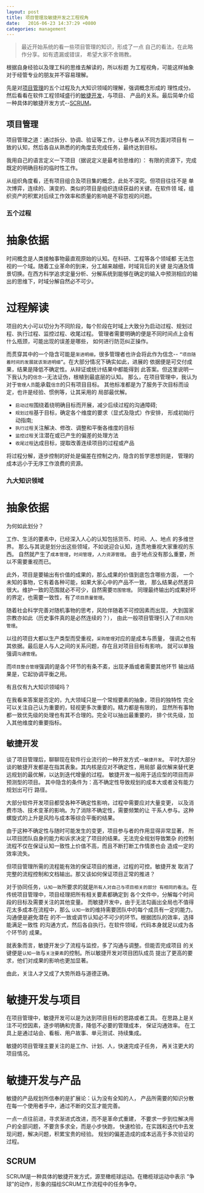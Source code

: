 ```yaml
---
layout: post
title: 项目管理及敏捷开发之工程视角
date:   2016-06-23 14:37:29 +0800
categories: management
---
```


> 最近开始系统的看一些项目管理的知识，形成了一点
> 自己的看法，在此略作分享。如有遗漏或错误，
> 希望大家不舍赐教。

根据自身经验以及理工科的思维去解读的，所以标题
为工程视角，可能这样抽象对于经管专业的朋友并不容易理解。

先是对[项目管理](#pm)的五个过程及九大知识领域的理解，强调概念形成的
理性成分。然后看看在软件工程领域盛行的[敏捷开发](#agile)，与项目、
产品的关系。最后简单介绍一种具体的敏捷开发方式--[SCRUM](#scrum)。

## <span id = "pm">项目管理</span> ##

项目管理之道：通过拆分、协调、验证等工作，让参与者从不同方面对项目有
一致的认知，然后各自从熟悉的的角度去完成任务，最终达到目标。

我用自己的语言定义一下项目（据说定义是最考验思维的）：
有限的资源下，完成既定的明确目标的临时性工作。

从组织角度看，还有项目组合及项目集的概念，此处不深究。但项目往往不是
单次博弈，连续的、演变的、类似的项目是组织连续获益的关键。在软件领
域，组织资产的积累对后续工作效率和质量的影响是不容忽视的问题。

### 五个过程 ###

# 抽象依据 #

时间概念是人类接触事物最直观原始的认知。在科研、工程等各个领域都
无法忽视的一个域。随着工业革命的到来，分工越来越细，时域背后的关键
是沟通及情景切换。在西方科学追求定量分析、分解系统到能够在确定的输入中预测相应的输出的思维下，时域分解自然必不可少。

# 过程解读 #

项目的大小可以切分为不同阶段，每个阶段在时域上大致分为启动过程、规划过程、执行过程、监控过程、收尾过程。
管理者需要明确的便是不同时间点上会有什么瓶颈，可能出现的误差是哪些，
如何进行防范纠正操作。

而贯穿其中的一个隐含可能是`渐进明细`，很多管理者也许会将此作为信念--
`“项目随着时间的发展就该渐进明细”`。在大部分情况下确实如此，进展的
依据便是可交付成果，结果是降低不确定性。从辩证或统计结果中都能得到
此答案。但这里说明一下我认为的`信念`--无法证伪，根植到最底层的认知。
那么，在项目管理中，我认为对于`管理人员`能承载`信念`的只有项目目标。
其他标准都是为了服务于次目标而设定，也许是经验、惯例等，让其采用的
局部最优解。

- `启动过程`围绕着绕明确目标而开展，减少后续过程的沟通障碍;
- `规划过程`基于目标，确定各个维度的要求（显式及隐式）作安排，
形成初始行动指南;
- `执行过程`关注解决、修改、调整和平衡各维度的目标
- `监控过程`关注潜在或已产生的偏差的处理方法
- `收尾过程`达成目标，提取改善连续项目的过程或产品

将过程分解，逐步控制的好处是偏差在控制之内，隐含的哲学思想则是，
管理的成本远小于无序工作浪费的资源。

### 九大知识领域 ###

# 抽象依据 #

为何如此划分？

工作、生活的要素中，已经深入人心的认知包括货币、时间、人、地点
的多维世界。
那么与其说是划分出这些领域，不如说迎合认知，连贯地重视大家重视的东西。
自然就产生了`成本管理`，`时间管理`，`人力资源管理`。
由于地点没有那么重要，所以不需要重视而已。

此外，项目是要输出有价值的成果的，那么成果的价值到底包含哪些方面，
一个未知的事物，它有着各种可能，如果大家心中的产品不一致，
那么结果必然差异很大。维护一致的范围就必不可少，自然需要`范围管理`。
同理最终输出的成果好坏的界定，也需要一致性，有了`项目质量管理`。
 
随着社会科学完善对随机事物的思考，风险伴随着不可控因素而出现，
大到国家宗教亦如此（历史事件真的是必然连续的？），
由此一般项目管理引入了`项目风险管理`。

以往的项目大都以生产类型而受重视，`采购管理`对应的是成本与质量，
强调之也有其依据。最后是人与人之间的关系问题，存在且对项目目标有影响，
就可以单独强调`沟通管理`。

而`项目整合管理`强调的是各个环节的有条不紊，出现矛盾或者需要其他环节
输出结果是，它起协调平衡之用。

有且仅有九大知识领域吗？

在我看来答案是否定的，九大领域只是一个常规要素的抽象，项目的独特性
完全可以关注自己认为重要的，轻视更多次重要的。精力都是有限的，
显然所有事物都一致优先级的处理也有其不合理的。完全可以抽出最重要的，
排个优先级，加入其他维度的重要指标。

## <span id = "agile">敏捷开发</span> ##

谈了项目管理后，聊聊现在软件行业流行的一种开发方式--`敏捷开发`。
平时大部分谈的敏捷开发都是在指其表象。其内核是应对不确定性，用局部
最优解来替代更远规划的最优解，以达到迭代增量的过程。
敏捷开发一般用于适应型的项目而非预测型的项目。
其中隐含的条件为：高不确定性导致规划的成本大或者没有能力规划出可行
路径。

大部分软件开发项目都受各种不确定性影响，过程中需要应对大量变更，
以及消费市场、技术变革的影响。为了消除不确定性，需要频繁的让
干系人参与。这种螺旋式的上升是风险与成本等综合平衡的结果。

由于这种不确定性与随时可能发生的变更，项目参与者的作用显得非常显著，
所以项目团队自身的能力和诉求决定了项目的结果。无法完全规划导致繁杂
的控制流程不仅在保证认知一致性上价值不高，而且不断打断工作情景也会
造成一定的效率流失。

但项目管理所需的流程能有效的保证项目的推进，过程的可控。敏捷开发
取消了完整的流程控制和文档输出。那又该如何保证项目正常的推进？

对于协同任务，`认知一致`所要求的就是`所有人对自己与项目相关的部分
有相同的看法`。在传统项目管理中，项目经理把所有相关要素都确定到
各个文件中，分解每个时间段的目标及需要关注的其他变量。
而敏捷开发中，由于无法勾画出全局也不值得花太多成本在流程中，那么
`认知一致`的维持需要团队中的每个成员有一定的能力。沟通便是避免潜在
的不一致或调节认知必不可少的环节。根据团队的效率，选择能满足一致性
的沟通方式，然后各自执行。在软件领域，代码本身就足以成为各个环节的
成果。

就表象而言，敏捷开发少了流程与监控，多了沟通与调整。但能否完成项目
的关键便是`认知一致`与`关注要素`的控制。所以敏捷开发对项目团队成员
提出了更高的要求，他们对成果的影响也更加显著。

由此，关注人才又成了大势所趋与道德正确。

# 敏捷开发与项目 #

在项目管理中，敏捷开发可以是为达到项目目标的思路或者工具。
在思路上是关注不可控因素，逐步明确和完善，降低不必要的管理成本，
保证沟通效率。
在工具上是通过站会、看板、用户故事、单元测试、持续集成。

敏捷的项目管理主要关注的是工作、计划、人，快速完成子任务，
再关注更大的项目情况。

# 敏捷开发与产品 #

敏捷的产品规划所信奉的是扩展论：认为没有全知的人，
产品所需要的知识分散在每一个使用者手中，通过不断的交互才能完善。

一点一点往前进，寻求渐进式改进，而不是革命式重建，
不要求一步到位解决用户的全部问题，不要贪多求全，而是小步快跑，
快速检验，在实践和迭代中去发现问题，解决问题，积累宝贵的经验。
规划的偏差造成的成本远高于多次验证的过程。

## <span id = "scrum">SCRUM</span> ##

SCRUM是一种具体的敏捷开发方式，源至橄榄球运动。在橄榄球运动中表示
“争球”的动作，形象的描绘SCRUM工作流程中的任务争夺。
